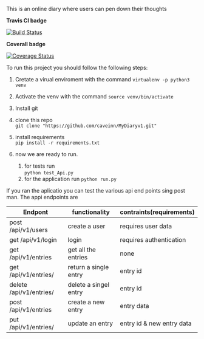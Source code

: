 This is an online diary where users can pen down their thoughts

**Travis CI badge**

[![Build Status](https://travis-ci.org/caveinn/MyDiaryv1.svg?branch=develop)](https://travis-ci.org/caveinn/MyDiaryv1)

**Coverall badge**

[![Coverage Status](https://coveralls.io/repos/github/caveinn/MyDiaryv1/badge.svg?branch=master)](https://coveralls.io/github/caveinn/MyDiaryv1?branch=develop)

To run this project you should follow the following steps:

1. Cretate  a virual enviroment with the command
`virtualenv -p python3 venv`

1. Activate the venv with the command
`source venv/bin/activate`

1. Install git  
1. clone this repo  
`git clone "https://github.com/caveinn/MyDiaryv1.git"`

1. install requirements  
`pip install -r requirements.txt`

1. now we are ready to run. 
	1. for tests run  
	`python test_Api.py`  
	1. for the application run
	`python run.py`  

If you ran the aplicatio you can test the various api end points sing post man. The appi endpoints are  

|Endpont|functionality|contraints(requirements)|
|-------|-------------|----------|
|post /api/v1/users | create a user |requires user data | 
|get  /api/v1/login | login |requires authentication |
|get /api/v1/entries| get all the entries| none |
|get /api/v1/entries/<entryid>|return a single entry| entry id |
|delete /api/v1/entries/<entryid>| delete a singel entry| entry id|
|post /api/v1/entries | create a new entry| entry data|
|put  /api/v1/entries/<entryid> |update an entry| entry id & new entry data| 



